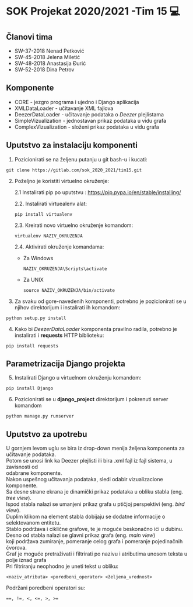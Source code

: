 # SOK Projekat 2020/2021 -Tim 15 :computer:

## Članovi tima
* SW-37-2018 Nenad Petković
* SW-45-2018 Jelena Miletić
* SW-48-2018 Anastasija Đurić
* SW-52-2018 Dina Petrov

## Komponente
* CORE - jezgro programa i ujedno i Django aplikacija
* XMLDataLoader - učitavanje XML fajlova
* DeezerDataLoader - učitavanje podataka o *Deezer* plejlistama
* SimpleVizualization - jednostavan prikaz podataka u vidu grafa
* ComplexVizualization - složeni prikaz podataka u vidu grafa


## Uputstvo za instalaciju komponenti


1. Pozicionirati se na željenu putanju u git bash-u i kucati:
```
git clone https://gitlab.com/sok_2020_2021/tim15.git
```
  

2. Poželjno je koristiti virtuelno okruženje:

    2.1 Instalirati pip po uputstvu : https://pip.pypa.io/en/stable/installing/
    
    2.2. Instalirati virtuealenv alat:
    ```
    pip install virtualenv
    ```
    
    2.3. Kreirati novo virtuelno okruženje komandom:
    ```
    virtualenv NAZIV_OKRUZENJA
    ```
    
    2.4. Aktivirati okruženje komandama:
    
    * Za Windows
        
        ```
        NAZIV_OKRUZENJA\Scripts\activate
        ```
        
    * Za UNIX
        
        ```
        source NAZIV_OKRUZENJA/bin/activate
        ```
        
3. Za svaku od gore-navedenih komponenti, potrebno je pozicionirati se u njihov direktorijum i instalirati ih komandom:
```
python setup.py install
```

4. Kako bi *DeezerDataLoader* komponenta pravilno radila, potrebno je instalirati i **requests** HTTP biblioteku:
```
pip install requests
```

## Parametrizacija Django projekta

5. Instalirati Django u virtuelnom okruženju komandom:
```
pip install Django
```

6. Pozicionirati se u **django_project** direktorijum i pokrenuti server komandom
```
python manage.py runserver
```

## Uputstvo za upotrebu
U gornjem levom uglu se bira iz drop-down menija željena komponenta za učitavanje podataka.   
Potom se unosi link ka Deezer plejlisti ili bira .xml fajl iz fajl sistema, u zavisnosti od   
odabrane komponente.  
Nakon uspešnog učitavanja podataka, sledi odabir vizualizacione komponente.  
Sa desne strane ekrana je dinamički prikaz podataka u obliku stabla (eng. *tree view*).   
Ispod stabla nalazi se umanjeni prikaz grafa u ptičjoj perspektivi (eng. *bird view*).   
Duplim klikom na element stabla dobijaju se dodatne informacije o selektovanom entitetu.   
Stablo podržava i ciklične grafove, te je moguće beskonačno ići u dubinu.  
Desno od stabla nalazi se glavni prikaz grafa (eng. *main view*)  
koji podržava zumiranje, pomeranje celog grafa i pomeranje pojedinačnih čvorova.  
Graf je moguće pretraživati i filtrirati po nazivu i atributima unosom teksta u polje iznad grafa  
Pri filtriranju neophodno je uneti tekst u obliku:
```
<naziv_atributa> <poredbeni_operator> <željena_vrednost>
```
Podržani poredbeni operatori su:
```
==, !=, <, <=, >, >=
```
 
